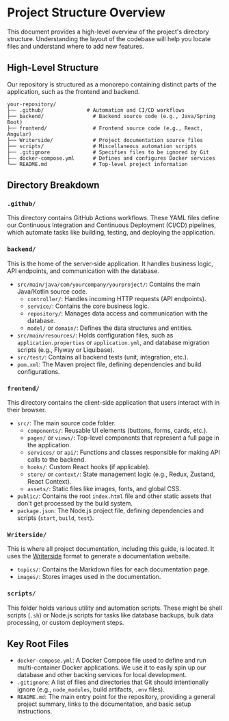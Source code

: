 # Project Structure Overview

This document provides a high-level overview of the project's directory structure. Understanding the layout of the codebase will help you locate files and understand where to add new features.

## High-Level Structure

Our repository is structured as a monorepo containing distinct parts of the application, such as the frontend and backend.

```plaintext
your-repository/
├── .github/              # Automation and CI/CD workflows
├── backend/                # Backend source code (e.g., Java/Spring Boot)
├── frontend/               # Frontend source code (e.g., React, Angular)
├── Writerside/             # Project documentation source files
├── scripts/                # Miscellaneous automation scripts
├── .gitignore              # Specifies files to be ignored by Git
├── docker-compose.yml      # Defines and configures Docker services
└── README.md               # Top-level project information
```

## Directory Breakdown

### `.github/`

This directory contains GitHub Actions workflows. These YAML files define our Continuous Integration and Continuous Deployment (CI/CD) pipelines, which automate tasks like building, testing, and deploying the application.

### `backend/`

This is the home of the server-side application. It handles business logic, API endpoints, and communication with the database.

-   `src/main/java/com/yourcompany/yourproject/`: Contains the main Java/Kotlin source code.
    -   `controller/`: Handles incoming HTTP requests (API endpoints).
    -   `service/`: Contains the core business logic.
    -   `repository/`: Manages data access and communication with the database.
    -   `model/` or `domain/`: Defines the data structures and entities.
-   `src/main/resources/`: Holds configuration files, such as `application.properties` or `application.yml`, and database migration scripts (e.g., Flyway or Liquibase).
-   `src/test/`: Contains all backend tests (unit, integration, etc.).
-   `pom.xml`: The Maven project file, defining dependencies and build configurations.

### `frontend/`

This directory contains the client-side application that users interact with in their browser.

-   `src/`: The main source code folder.
    -   `components/`: Reusable UI elements (buttons, forms, cards, etc.).
    -   `pages/` or `views/`: Top-level components that represent a full page in the application.
    -   `services/` or `api/`: Functions and classes responsible for making API calls to the backend.
    -   `hooks/`: Custom React hooks (if applicable).
    -   `store/` or `context/`: State management logic (e.g., Redux, Zustand, React Context).
    -   `assets/`: Static files like images, fonts, and global CSS.
-   `public/`: Contains the root `index.html` file and other static assets that don't get processed by the build system.
-   `package.json`: The Node.js project file, defining dependencies and scripts (`start`, `build`, `test`).

### `Writerside/`

This is where all project documentation, including this guide, is located. It uses the [Writerside](https://www.jetbrains.com/writerside/) format to generate a documentation website.

-   `topics/`: Contains the Markdown files for each documentation page.
-   `images/`: Stores images used in the documentation.

### `scripts/`

This folder holds various utility and automation scripts. These might be shell scripts (`.sh`) or Node.js scripts for tasks like database backups, bulk data processing, or custom deployment steps.

## Key Root Files

-   `docker-compose.yml`: A Docker Compose file used to define and run multi-container Docker applications. We use it to easily spin up our database and other backing services for local development.
-   `.gitignore`: A list of files and directories that Git should intentionally ignore (e.g., `node_modules`, build artifacts, `.env` files).
-   `README.md`: The main entry point for the repository, providing a general project summary, links to the documentation, and basic setup instructions.
